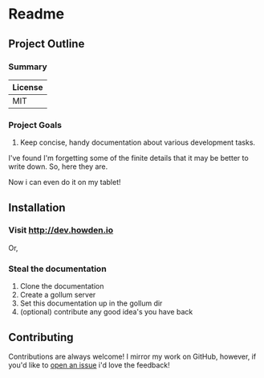 # Readme

## Project Outline
### Summary
| License    |
|------------|
| MIT        |

### Project Goals
1. Keep concise, handy documentation about various development tasks.

I've found I'm forgetting some of the finite details that it may be better to write down. So, here they are.

Now i can even do it on my tablet!

## Installation 
### Visit http://dev.howden.io
Or,

### Steal the documentation
1. Clone the documentation
2. Create a gollum server
3. Set this documentation up in the gollum dir
4. (optional) contribute any good idea's you have back

## Contributing
Contributions are always welcome! I mirror my work on GitHub, however, if you'd like to
[open an issue](https://github.com/andrewhowdencom/documentation-development/issues) i'd love the feedback!
